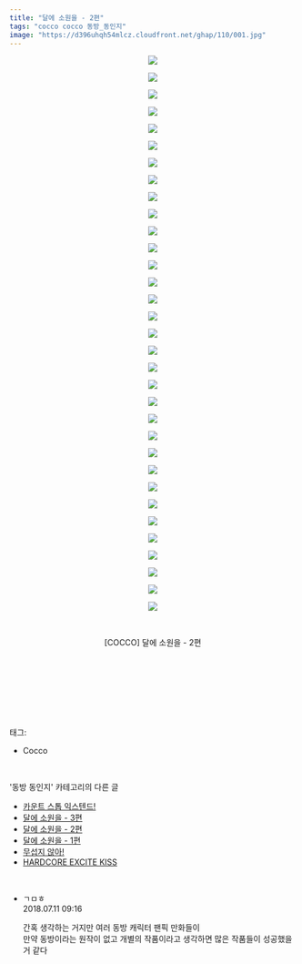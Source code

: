 ```yaml
---
title: "달에 소원을 - 2편"
tags: "cocco cocco 동방_동인지"
image: "https://d396uhqh54mlcz.cloudfront.net/ghap/110/001.jpg"
---
```

<div class="article">
<p style="text-align: center; clear: none; float: none;"><img src="{{ site.imgserver7 }}/ghap/110/001.jpg"/></p>
<p style="text-align: center; clear: none; float: none;"><img src="{{ site.imgserver7 }}/ghap/110/002.jpg"/></p>
<p style="text-align: center; clear: none; float: none;"><img src="{{ site.imgserver7 }}/ghap/110/003.jpg"/></p>
<p style="text-align: center; clear: none; float: none;"><img src="{{ site.imgserver7 }}/ghap/110/004.jpg"/></p>
<p style="text-align: center; clear: none; float: none;"><img src="{{ site.imgserver7 }}/ghap/110/005.jpg"/></p>
<p style="text-align: center; clear: none; float: none;"><img src="{{ site.imgserver7 }}/ghap/110/006.jpg"/></p>
<p style="text-align: center; clear: none; float: none;"><img src="{{ site.imgserver7 }}/ghap/110/007.jpg"/></p>
<p style="text-align: center; clear: none; float: none;"><img src="{{ site.imgserver7 }}/ghap/110/008.jpg"/></p>
<p style="text-align: center; clear: none; float: none;"><img src="{{ site.imgserver7 }}/ghap/110/009.jpg"/></p>
<p style="text-align: center; clear: none; float: none;"><img src="{{ site.imgserver7 }}/ghap/110/010.jpg"/></p>
<p style="text-align: center; clear: none; float: none;"><img src="{{ site.imgserver7 }}/ghap/110/011.jpg"/></p>
<p style="text-align: center; clear: none; float: none;"><img src="{{ site.imgserver7 }}/ghap/110/012.jpg"/></p>
<p style="text-align: center; clear: none; float: none;"><img src="{{ site.imgserver7 }}/ghap/110/013.jpg"/></p>
<p style="text-align: center; clear: none; float: none;"><img src="{{ site.imgserver7 }}/ghap/110/014.jpg"/></p>
<p style="text-align: center; clear: none; float: none;"><img src="{{ site.imgserver7 }}/ghap/110/015.jpg"/></p>
<p style="text-align: center; clear: none; float: none;"><img src="{{ site.imgserver7 }}/ghap/110/016.jpg"/></p>
<p style="text-align: center; clear: none; float: none;"><img src="{{ site.imgserver7 }}/ghap/110/017.jpg"/></p>
<p style="text-align: center; clear: none; float: none;"><img src="{{ site.imgserver7 }}/ghap/110/018.jpg"/></p>
<p style="text-align: center; clear: none; float: none;"><img src="{{ site.imgserver7 }}/ghap/110/019.jpg"/></p>
<p style="text-align: center; clear: none; float: none;"><img src="{{ site.imgserver7 }}/ghap/110/020.jpg"/></p>
<p style="text-align: center; clear: none; float: none;"><img src="{{ site.imgserver7 }}/ghap/110/021.jpg"/></p>
<p style="text-align: center; clear: none; float: none;"><img src="{{ site.imgserver7 }}/ghap/110/022.jpg"/></p>
<p style="text-align: center; clear: none; float: none;"><img src="{{ site.imgserver7 }}/ghap/110/023.jpg"/></p>
<p style="text-align: center; clear: none; float: none;"><img src="{{ site.imgserver7 }}/ghap/110/024.jpg"/></p>
<p style="text-align: center; clear: none; float: none;"><img src="{{ site.imgserver7 }}/ghap/110/025.jpg"/></p>
<p style="text-align: center; clear: none; float: none;"><img src="{{ site.imgserver7 }}/ghap/110/026.jpg"/></p>
<p style="text-align: center; clear: none; float: none;"><img src="{{ site.imgserver7 }}/ghap/110/027.jpg"/></p>
<p style="text-align: center; clear: none; float: none;"><img src="{{ site.imgserver7 }}/ghap/110/028.jpg"/></p>
<p style="text-align: center; clear: none; float: none;"><img src="{{ site.imgserver7 }}/ghap/110/029.jpg"/></p>
<p style="text-align: center; clear: none; float: none;"><img src="{{ site.imgserver7 }}/ghap/110/030.jpg"/></p>
<p style="text-align: center; clear: none; float: none;"><img src="{{ site.imgserver7 }}/ghap/110/031.jpg"/></p>
<p style="text-align: center; clear: none; float: none;"><img src="{{ site.imgserver7 }}/ghap/110/032.jpg"/></p>
<p style="text-align: center; clear: none; float: none;"><img src="{{ site.imgserver7 }}/ghap/110/033.jpg"/></p>
<p style="text-align: center; clear: none; float: none;"><br/></p>
<p style="text-align: center; clear: none; float: none;">[COCCO] 달에 소원을 - 2편</p>
<p style="text-align: center; clear: none; float: none;"><br/></p>
<p style="text-align: center; clear: none; float: none;"><br/></p>
<p><br/></p>
</div><br/>
<div class="tagTrail">
<p>태그: </p>
<ul>
<li>Cocco</li>
</ul>
</div><br/>
<div class="another">
<p>'동방 동인지' 카테고리의 다른 글</p>
<ul>
<li><a href="/ghap_112">카운트 스톱 익스텐드!</a></li>
<li><a href="/ghap_111">달에 소원을 - 3편</a></li>
<li><a href="/ghap_110">달에 소원을 - 2편</a></li>
<li><a href="/ghap_109">달에 소원을 - 1편</a></li>
<li><a href="/ghap_108">무섭지 않아!</a></li>
<li><a href="/ghap_107">HARDCORE EXCITE KISS</a></li>
</ul>
</div><br/>
<div class="cb_module cb_fluid">
<div class="cb_wrt cb_profile">
<div class="comment">
<ul>
<li class="cb_thumb_off" id="comment15283927">
<div class="cb_comment_area">
<div class="cb_info_area">
<div class="cb_section">
<span class="cb_nick_name">ㄱㅁㅎ</span>
</div>
<div class="cb_section">
<span class="cb_date">2018.07.11 09:16 </span>
</div>
</div>
<div class="cb_dsc_comment">
<p class="cb_dsc">
											간혹 생각하는 거지만 여러 동방 캐릭터 팬픽 만화들이<br/>
만약 동방이라는 원작이 없고 개별의 작품이라고 생각하면 많은 작품들이 성공했을 거 같다
										</p>
</div>
</div></li>
</ul>
</div>
</div><!-- commentList close -->
</div><br/>
